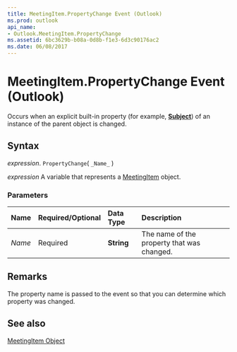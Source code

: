 ```yaml
---
title: MeetingItem.PropertyChange Event (Outlook)
ms.prod: outlook
api_name:
- Outlook.MeetingItem.PropertyChange
ms.assetid: 6bc3629b-b08a-0d8b-f1e3-6d3c90176ac2
ms.date: 06/08/2017
---
```



# MeetingItem.PropertyChange Event (Outlook)

Occurs when an explicit built-in property (for example,  **[Subject](Outlook.AppointmentItem.Subject.md)**) of an instance of the parent object is changed.


## Syntax

 _expression_. `PropertyChange`( `_Name_` )

 _expression_ A variable that represents a [MeetingItem](./Outlook.MeetingItem.md) object.


### Parameters



|**Name**|**Required/Optional**|**Data Type**|**Description**|
|:-----|:-----|:-----|:-----|
| _Name_|Required| **String**|The name of the property that was changed.|

## Remarks

The property name is passed to the event so that you can determine which property was changed.


## See also


[MeetingItem Object](Outlook.MeetingItem.md)

